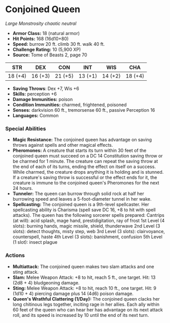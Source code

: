 # Conjoined Queen

*Large* *Monstrosity* *chaotic neutral*

- **Armor Class:** 18 (natural armor)
- **Hit Points:** 168 (16d10+80)
- **Speed:** burrow 20 ft. climb 30 ft. walk 40 ft.
- **Challenge Rating:** 10 (5,900 XP)
- **Source:** Tome of Beasts 2, page 70

| STR | DEX | CON | INT | WIS | CHA |
| --- | --- | --- | --- | --- | --- |
| 18 (+4) | 16 (+3) | 21 (+5) | 13 (+1) | 14 (+2) | 18 (+4) |

- **Saving Throws**: Dex +7, Wis +6
- **Skills:** perception +6
- **Damage Immunities:** poison
- **Condition Immunities:** charmed, frightened, poisoned
- **Senses:** darkvision 60 ft., tremorsense 60 ft., passive Perception 16
- **Languages:** Common

### Special Abilities

- **Magic Resistance:** The conjoined queen has advantage on saving throws against spells and other magical effects.
- **Pheromones:** A creature that starts its turn within 30 feet of the conjoined queen must succeed on a DC 14 Constitution saving throw or be charmed for 1 minute. The creature can repeat the saving throw at the end of each of its turns, ending the effect on itself on a success. While charmed, the creature drops anything it is holding and is stunned. If a creature's saving throw is successful or the effect ends for it, the creature is immune to the conjoined queen's Pheromones for the next 24 hours.
- **Tunneler:** The queen can burrow through solid rock at half her burrowing speed and leaves a 5-foot-diameter tunnel in her wake.
- **Spellcasting:** The conjoined queen is a 9th-level spellcaster. Her spellcasting ability is Charisma (spell save DC 16, +8 to hit with spell attacks). The queen has the following sorcerer spells prepared:
Cantrips (at will): acid splash, mage hand, prestidigitation, ray of frost
1st Level (4 slots): burning hands, magic missile, shield, thunderwave
2nd Level (3 slots): detect thoughts, misty step, web
3rd Level (3 slots): clairvoyance, counterspell, haste
4th Level (3 slots): banishment, confusion
5th Level (1 slot): insect plague

### Actions

- **Multiattack:** The conjoined queen makes two slam attacks and one sting attack.
- **Slam:** Melee Weapon Attack: +8 to hit, reach 5 ft., one target. Hit: 13 (2d8 + 4) bludgeoning damage.
- **Sting:** Melee Weapon Attack: +8 to hit, reach 10 ft., one target. Hit: 9 (1d10 + 4) piercing damage plus 14 (4d6) poison damage.
- **Queen's Wrathful Clattering (1/Day):** The conjoined queen clacks her long chitinous legs together, inciting rage in her allies. Each ally within 60 feet of the queen who can hear her has advantage on its next attack roll, and its speed is increased by 10 until the end of its next turn.


